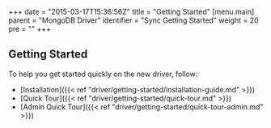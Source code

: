 +++
date = "2015-03-17T15:36:56Z"
title = "Getting Started"
[menu.main]
  parent = "MongoDB Driver"
  identifier = "Sync Getting Started"
  weight = 20
  pre = "<i class='fa fa-road'></i>"
+++

## Getting Started

To help you get started quickly on the new driver, follow:

  * [Installation]({{< ref "driver/getting-started/installation-guide.md" >}})
  * [Quick Tour]({{< ref "driver/getting-started/quick-tour.md" >}})
  * [Admin Quick Tour]({{< ref "driver/getting-started/quick-tour-admin.md" >}})
  